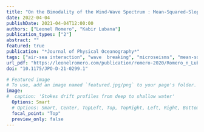```yaml
---
title: "On the Bimodality of the Wind-Wave Spectrum : Mean-Squared-Slopes and Azimuthal Overlap Integral"
date: 2022-04-04
publishDate: 2021-04-04T12:00:00
authors: ["Leonel Romero", "Kabir Lubana"]
publication_types: ["2"]
abstract: ""
featured: true 
publication: "*Journal of Physical Oceanography*"
tags: ["air-sea interaction", "wave  breaking", "microseisms", "mean-square-slope" ]
url_pdf: "https://leonelromero.com/publication/romero-2020/Romero_n_Lubana.2022.pdf"
doi: "10.1175/JPO-D-21-0299.1"

# Featured image
# To use, add an image named `featured.jpg/png` to your page's folder. 
image:
#  caption: 'Stokes drift profiles from deep to shallow water'
  Options: Smart
  # Options: Smart, Center, TopLeft, Top, TopRight, Left, Right, BottomLeft, Bottom, BottomRight
  focal_point: "Top"
  preview_only: false
---
```

